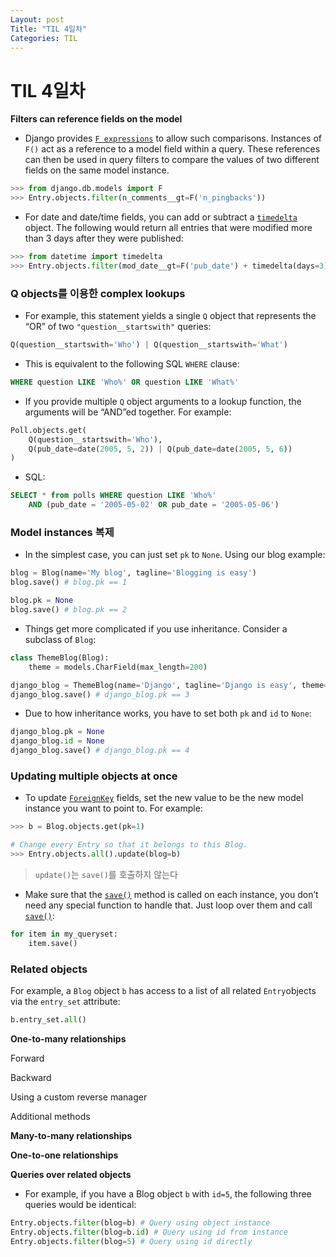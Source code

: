 ```yaml
---
Layout: post
Title: "TIL 4일차"
Categories: TIL
---
```


# TIL 4일차

**Filters can reference fields on the model**

- Django provides [`F expressions`](https://docs.djangoproject.com/en/1.11/ref/models/expressions/#django.db.models.F) to allow such comparisons. Instances of `F()` act as a reference to a model field within a query. These references can then be used in query filters to compare the values of two different fields on the same model instance.

```python
>>> from django.db.models import F
>>> Entry.objects.filter(n_comments__gt=F('n_pingbacks'))
```

- For date and date/time fields, you can add or subtract a [`timedelta`](https://docs.python.org/3/library/datetime.html#datetime.timedelta) object. The following would return all entries that were modified more than 3 days after they were published:

```python
>>> from datetime import timedelta
>>> Entry.objects.filter(mod_date__gt=F('pub_date') + timedelta(days=3))
```

### Q objects를 이용한 complex lookups

* For example, this statement yields a single `Q` object that represents the “OR” of two `"question__startswith"` queries:

```python
Q(question__startswith='Who') | Q(question__startswith='What')
```

* This is equivalent to the following SQL `WHERE` clause:

```sql
WHERE question LIKE 'Who%' OR question LIKE 'What%'
```

* If you provide multiple `Q` object arguments to a lookup function, the arguments will be “AND”ed together. For example:

```python
Poll.objects.get(
    Q(question__startswith='Who'),
    Q(pub_date=date(2005, 5, 2)) | Q(pub_date=date(2005, 5, 6))
)
```

* SQL:

```Sql
SELECT * from polls WHERE question LIKE 'Who%'
    AND (pub_date = '2005-05-02' OR pub_date = '2005-05-06')
```

### Model instances 복제

* In the simplest case, you can just set `pk` to `None`. Using our blog example:

```python
blog = Blog(name='My blog', tagline='Blogging is easy')
blog.save() # blog.pk == 1

blog.pk = None
blog.save() # blog.pk == 2
```

* Things get more complicated if you use inheritance. Consider a subclass of `Blog`:

```python
class ThemeBlog(Blog):
    theme = models.CharField(max_length=200)

django_blog = ThemeBlog(name='Django', tagline='Django is easy', theme='python')
django_blog.save() # django_blog.pk == 3
```

* Due to how inheritance works, you have to set both `pk` and `id` to `None`:

```python
django_blog.pk = None
django_blog.id = None
django_blog.save() # django_blog.pk == 4
```

### Updating multiple objects at once

* To update [`ForeignKey`](https://docs.djangoproject.com/en/1.11/ref/models/fields/#django.db.models.ForeignKey) fields, set the new value to be the new model instance you want to point to. For example:

```python
>>> b = Blog.objects.get(pk=1)

# Change every Entry so that it belongs to this Blog.
>>> Entry.objects.all().update(blog=b)
```

> `update()`는 `save()`를 호출하지 않는다

* Make sure that the [`save()`](https://docs.djangoproject.com/en/1.11/ref/models/instances/#django.db.models.Model.save) method is called on each instance, you don’t need any special function to handle that. Just loop over them and call [`save()`](https://docs.djangoproject.com/en/1.11/ref/models/instances/#django.db.models.Model.save):

```python
for item in my_queryset:
    item.save()
```

### Related objects

For example, a `Blog` object `b` has access to a list of all related `Entry`objects via the `entry_set` attribute: 

```python
b.entry_set.all()
```

**One-to-many relationships**

Forward



Backward



Using a custom reverse manager



Additional methods



**Many-to-many relationships**



**One-to-one relationships**



**Queries over related objects**

* For example, if you have a Blog object `b` with `id=5`, the following three queries would be identical:

```python
Entry.objects.filter(blog=b) # Query using object instance
Entry.objects.filter(blog=b.id) # Query using id from instance
Entry.objects.filter(blog=5) # Query using id directly
```

